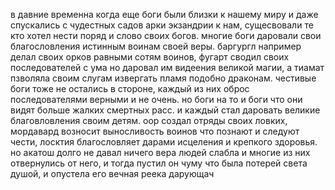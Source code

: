 в давние временна когда еще боги были близки к нашему миру и даже спускались с чудестных садов арки экзандрии к нам, сущесвовали те кто хотел нести поряд и слово своих богов. многие боги даровали свои благословления истинным воинам своей веры. баргургл например делал своих орков равными сотям воинов, фугарт сводил своих последователей с ума но даровал им видеения великой магии, а тиамат пзволяла своим слугам извергать пламя подобно драконам.  честивые боги тоже не остались в стороне, каждый из них оброс последователями верными и не очень. но боги на то и боги что они видят больше жалких смертных расс. и каждый стал даровать великие благовловления своим детям. оор создал отряды своих ловких, мордавард возносит выносливость воинов что познают и следуют чести, лосктия благословляет дарами исцеления и крепкого здоровья. но акатош долго не давал ничего вера людей слабла и многие из них отвернулись от него, и тогда пустил он чуму что была потерей света душой, и опустела его вечная реека дарующач 